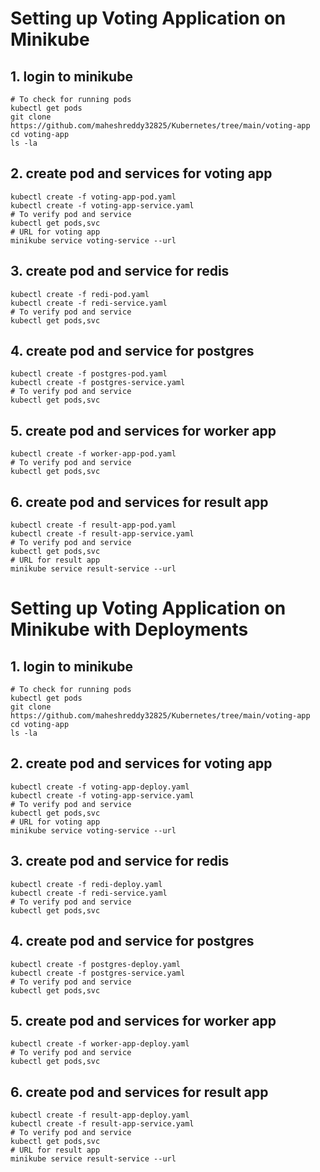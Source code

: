# Setting up Voting Application on Minikube
## 1. login to minikube ##
```
# To check for running pods
kubectl get pods
git clone https://github.com/maheshreddy32825/Kubernetes/tree/main/voting-app
cd voting-app
ls -la
```
## 2. create pod and services for voting app
```
kubectl create -f voting-app-pod.yaml
kubectl create -f voting-app-service.yaml
# To verify pod and service
kubectl get pods,svc
# URL for voting app                         
minikube service voting-service --url          
```

## 3. create pod and service for redis
```
kubectl create -f redi-pod.yaml
kubectl create -f redi-service.yaml
# To verify pod and service
kubectl get pods,svc                           
```

## 4. create pod and service for postgres
```
kubectl create -f postgres-pod.yaml
kubectl create -f postgres-service.yaml
# To verify pod and service
kubectl get pods,svc                           
```

## 5. create pod and services for worker app
```
kubectl create -f worker-app-pod.yaml
# To verify pod and service
kubectl get pods,svc                           
```

## 6. create pod and services for result app
```
kubectl create -f result-app-pod.yaml
kubectl create -f result-app-service.yaml
# To verify pod and service
kubectl get pods,svc
# URL for result app                            
minikube service result-service --url
```

# Setting up Voting Application on Minikube with Deployments

## 1. login to minikube ##
```
# To check for running pods
kubectl get pods
git clone https://github.com/maheshreddy32825/Kubernetes/tree/main/voting-app
cd voting-app
ls -la
```
## 2. create pod and services for voting app
```
kubectl create -f voting-app-deploy.yaml
kubectl create -f voting-app-service.yaml
# To verify pod and service
kubectl get pods,svc
# URL for voting app                         
minikube service voting-service --url          
```

## 3. create pod and service for redis
```
kubectl create -f redi-deploy.yaml
kubectl create -f redi-service.yaml
# To verify pod and service
kubectl get pods,svc                           
```

## 4. create pod and service for postgres
```
kubectl create -f postgres-deploy.yaml
kubectl create -f postgres-service.yaml
# To verify pod and service
kubectl get pods,svc                           
```

## 5. create pod and services for worker app
```
kubectl create -f worker-app-deploy.yaml
# To verify pod and service
kubectl get pods,svc                           
```

## 6. create pod and services for result app
```
kubectl create -f result-app-deploy.yaml
kubectl create -f result-app-service.yaml
# To verify pod and service
kubectl get pods,svc
# URL for result app                            
minikube service result-service --url
```